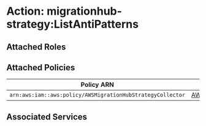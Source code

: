 # Action: migrationhub-strategy:ListAntiPatterns

## Attached Roles

## Attached Policies

| Policy ARN | Policy Name |
|------------|-------------|
| `arn:aws:iam::aws:policy/AWSMigrationHubStrategyCollector` | [AWSMigrationHubStrategyCollector](../policies.md#awsmigrationhubstrategycollector) |

## Associated Services

